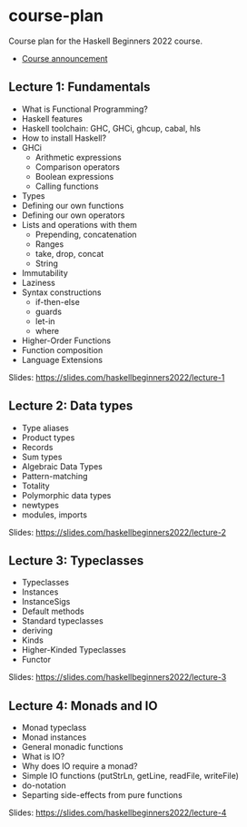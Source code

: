 # course-plan

Course plan for the Haskell Beginners 2022 course.

* [Course announcement](https://kodimensional.dev/course)

## Lecture 1: Fundamentals

* What is Functional Programming?
* Haskell features
* Haskell toolchain: GHC, GHCi, ghcup, cabal, hls
* How to install Haskell?
* GHCi
  * Arithmetic expressions
  * Comparison operators
  * Boolean expressions
  * Calling functions
* Types
* Defining our own functions
* Defining our own operators
* Lists and operations with them
  * Prepending, concatenation
  * Ranges
  * take, drop, concat
  * String
* Immutability
* Laziness
* Syntax constructions
  * if-then-else
  * guards
  * let-in
  * where
* Higher-Order Functions
* Function composition
* Language Extensions

Slides: https://slides.com/haskellbeginners2022/lecture-1

## Lecture 2: Data types

* Type aliases
* Product types
* Records
* Sum types
* Algebraic Data Types
* Pattern-matching
* Totality
* Polymorphic data types
* newtypes
* modules, imports

Slides: https://slides.com/haskellbeginners2022/lecture-2

## Lecture 3: Typeclasses

* Typeclasses
* Instances
* InstanceSigs
* Default methods
* Standard typeclasses
* deriving
* Kinds
* Higher-Kinded Typeclasses
* Functor

Slides: https://slides.com/haskellbeginners2022/lecture-3

## Lecture 4: Monads and IO

* Monad typeclass
* Monad instances
* General monadic functions
* What is IO?
* Why does IO require a monad?
* Simple IO functions (putStrLn, getLine, readFile, writeFile)
* do-notation
* Separting side-effects from pure functions

Slides: https://slides.com/haskellbeginners2022/lecture-4
